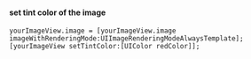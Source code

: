 #### set tint color of the image

```
yourImageView.image = [yourImageView.image imageWithRenderingMode:UIImageRenderingModeAlwaysTemplate];
[yourImageView setTintColor:[UIColor redColor]];
```

